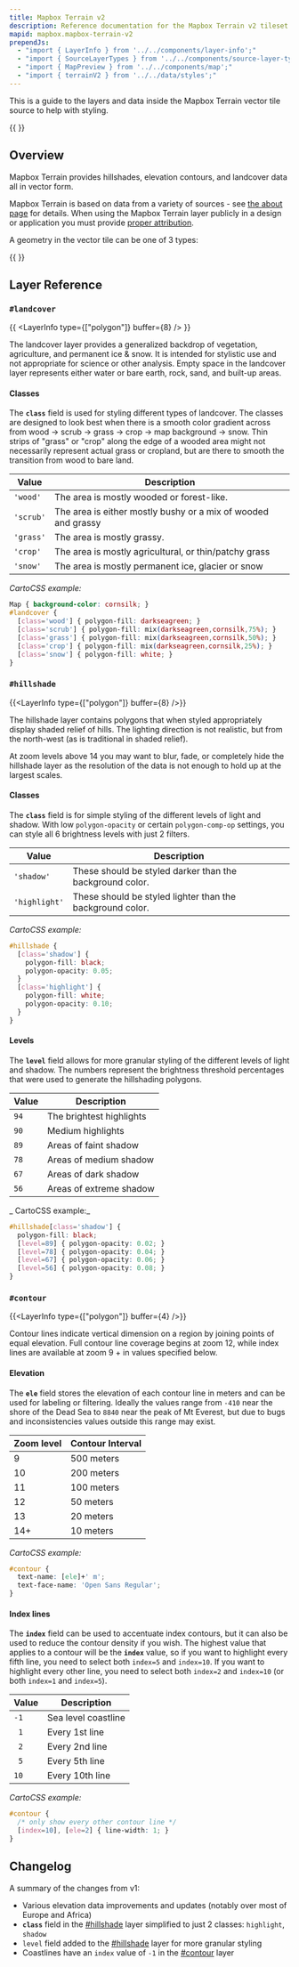 ```yaml
---
title: Mapbox Terrain v2
description: Reference documentation for the Mapbox Terrain v2 tileset.
mapid: mapbox.mapbox-terrain-v2
prependJs: 
  - "import { LayerInfo } from '../../components/layer-info';"
  - "import { SourceLayerTypes } from '../../components/source-layer-types';"
  - "import { MapPreview } from '../../components/map';"
  - "import { terrainV2 } from '../../data/styles';"
---
```


This is a guide to the layers and data inside the Mapbox Terrain vector tile source to help with styling.

{{ 
<MapPreview 
    styleJson={terrainV2}
    lat={40}
    lon={-1}
    zoom={12}
/> 
}}

## Overview

Mapbox Terrain provides hillshades, elevation contours, and landcover data all in vector form.

Mapbox Terrain is based on data from a variety of sources - see [the about page](https://www.mapbox.com/about/maps/) for details. When using the Mapbox Terrain layer publicly in a design or application you must provide [proper attribution](https://docs.mapbox.com/help/how-mapbox-works/attribution/).

A geometry in the vector tile can be one of 3 types:

{{ <SourceLayerTypes /> }}

## Layer Reference

<!-- LANDCOVER ---------------------------------------------------->

### `#landcover`

{{ <LayerInfo type={["polygon"]} buffer={8} /> }}

The landcover layer provides a generalized backdrop of vegetation, agriculture, and permanent ice & snow. It is intended for stylistic use and not appropriate for science or other analysis. Empty space in the landcover layer represents either water or bare earth, rock, sand, and built-up areas.

#### Classes

The __`class`__ field is used for styling different types of landcover. The classes are designed to look best when there is a smooth color gradient across from wood → scrub → grass → crop → map background → snow. Thin strips of "grass" or "crop" along the edge of a wooded area might not necessarily represent actual grass or cropland, but are there to smooth the transition from wood to bare land.

| Value | Description |
|---|---|
| `'wood'` | The area is mostly wooded or forest-like. |
| `'scrub'` | The area is either mostly bushy or a mix of wooded and grassy |
| `'grass'` | The area is mostly grassy. |
| `'crop'` | The area is mostly agricultural, or thin/patchy grass |
| `'snow'` | The area is mostly permanent ice, glacier or snow |

_CartoCSS example:_

```css
Map { background-color: cornsilk; }
#landcover {
  [class='wood'] { polygon-fill: darkseagreen; }
  [class='scrub'] { polygon-fill: mix(darkseagreen,cornsilk,75%); }
  [class='grass'] { polygon-fill: mix(darkseagreen,cornsilk,50%); }
  [class='crop'] { polygon-fill: mix(darkseagreen,cornsilk,25%); }
  [class='snow'] { polygon-fill: white; }
}
```


<!-- HILLSHADE ------------------------------------------------------------>

### `#hillshade`

{{<LayerInfo type={["polygon"]} buffer={8} />}}

The hillshade layer contains polygons that when styled appropriately display shaded relief of hills. The lighting direction is not realistic, but from the north-west (as is traditional in shaded relief).

At zoom levels above 14 you may want to blur, fade, or completely hide the hillshade layer as the resolution of the data is not enough to hold up at the largest scales.

#### Classes

The __`class`__ field is for simple styling of the different levels of light and shadow. With low `polygon-opacity` or certain `polygon-comp-op` settings, you can style all 6 brightness levels with just 2 filters.

| Value | Description |
|---|---|
| `'shadow'` | These should be styled darker than the background color. |
| `'highlight'` | These should be styled lighter than the background color. |

_CartoCSS example:_

```css
#hillshade {
  [class='shadow'] {
    polygon-fill: black;
    polygon-opacity: 0.05;
  }
  [class='highlight'] {
    polygon-fill: white;
    polygon-opacity: 0.10;
  }
}
```

#### Levels

The __`level`__ field allows for more granular styling of the different levels of light and shadow. The numbers represent the brightness threshold percentages that were used to generate the hillshading polygons.

| Value | Description |
|---|---|
| `94` | The brightest highlights |
| `90` | Medium highlights |
| `89` | Areas of faint shadow |
| `78` | Areas of medium shadow |
| `67` | Areas of dark shadow |
| `56` | Areas of extreme shadow |

_ CartoCSS example:_

```css
#hillshade[class='shadow'] {
  polygon-fill: black;
  [level=89] { polygon-opacity: 0.02; }
  [level=78] { polygon-opacity: 0.04; }
  [level=67] { polygon-opacity: 0.06; }
  [level=56] { polygon-opacity: 0.08; }
}
```


<!-- CONTOUR ---------------------------------------------------->

### `#contour`

{{<LayerInfo type={["polygon"]} buffer={4} />}}

Contour lines indicate vertical dimension on a region by joining points of equal elevation. Full contour line coverage begins at zoom 12, while index lines are available at zoom 9 + in values specified below.

#### Elevation

The __`ele`__ field stores the elevation of each contour line in meters and can be used for labeling or filtering. Ideally the values range from `-410` near the shore of the Dead Sea to `8840` near the peak of Mt Everest, but due to bugs and inconsistencies values outside this range may exist.

| Zoom level | Contour Interval |
|---|---|
|  9  | 500 meters |
| 10  | 200 meters |
| 11  | 100 meters |
| 12  |  50 meters |
| 13  |  20 meters |
| 14+ |  10 meters |

_CartoCSS example:_

```css
#contour {
  text-name: [ele]+' m';
  text-face-name: 'Open Sans Regular';
}
```

#### Index lines

The __`index`__ field can be used to accentuate index contours, but it can also be used to reduce the contour density if you wish. The highest value that applies to a contour will be the __`index`__ value, so if you want to highlight every fifth line, you need to select both `index=5` and `index=10`. If you want to highlight every other line, you need to select both `index=2` and `index=10` (or both `index=1` and `index=5`).

| Value | Description |
|---|---|
| `-1` | Sea level coastline |
| ` 1` | Every 1st line |
| ` 2` | Every 2nd line |
| ` 5` | Every 5th line |
| `10` | Every 10th line |

_CartoCSS example:_

```css
#contour {
  /* only show every other contour line */
  [index=10], [ele=2] { line-width: 1; }
}
```


## Changelog

A summary of the changes from v1:

- Various elevation data improvements and updates (notably over most of Europe and Africa)
- __`class`__ field in the [#hillshade](#hillshade) layer simplified to just 2 classes: `highlight`, `shadow`
- `level` field added to the [#hillshade](#hillshade) layer for more granular styling
- Coastlines have an `index` value of `-1` in the [#contour](#contour) layer
